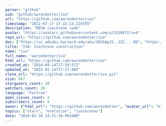 ```yaml
---
parser: "github"
uid: "github/aarondotter/iso"
url: "https://github.com/aarondotter/iso"
timestamp: "2022-07-17 17:22:13.224755"
description: "MESA isochrone code"
avatar: "https://avatars.githubusercontent.com/u/3239471?v=4"
repo_url: "https://github.com/aarondotter/iso"
doi: ["https://ui.adsabs.harvard.edu/abs/2016ApJS..222....8D", "https://ui.adsabs.harvard.edu/abs/2016ascl.soft01021D/abstract"]
title: "ISO: Isochrone construction"
name: "iso"
full_name: "aarondotter/iso"
html_url: "https://github.com/aarondotter/iso"
created_at: "2014-04-14T17:56:57Z"
updated_at: "2022-01-14T17:27:40Z"
clone_url: "https://github.com/aarondotter/iso.git"
size: 667
stargazers_count: 20
watchers_count: 20
language: "Fortran"
open_issues_count: 4
subscribers_count: 9
owner: {"html_url": "https://github.com/aarondotter", "avatar_url": "https://avatars.githubusercontent.com/u/3239471?v=4", "login": "aarondotter", "type": "User"}
topics: ["stars", "evolution", "isochrones"]
date: "2024-01-20 14:21:18.902480"
---
```


